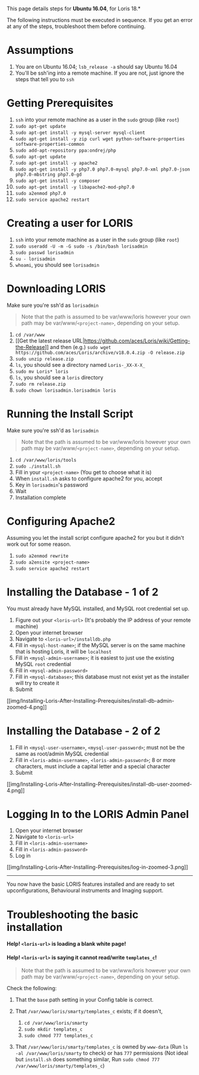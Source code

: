 This page details steps for **Ubuntu 16.04**, for Loris 18.*

The following instructions must be executed in sequence. If you get an error at any of the steps, troubleshoot them before continuing.

# Assumptions
1. You are on Ubuntu 16.04; `lsb_release -a` should say Ubuntu 16.04
1. You'll be ssh'ing into a remote machine. If you are not, just ignore the steps that tell you to `ssh`

# Getting Prerequisites

1. `ssh` into your remote machine as a user in the `sudo` group (like `root`)
1. `sudo apt-get update`
1. `sudo apt-get install -y mysql-server mysql-client`
1. `sudo apt-get install -y zip curl wget python-software-properties software-properties-common`
1. `sudo add-apt-repository ppa:ondrej/php`
1. `sudo apt-get update`
1. `sudo apt-get install -y apache2`
1. `sudo apt-get install -y php7.0 php7.0-mysql php7.0-xml php7.0-json php7.0-mbstring php7.0-gd`
1. `sudo apt-get install -y composer`
1. `sudo apt-get install -y libapache2-mod-php7.0`
1. `sudo a2enmod php7.0`
1. `sudo service apache2 restart`

# Creating a user for LORIS

1. `ssh` into your remote machine as a user in the `sudo` group (like `root`)
1. `sudo useradd -U -m -G sudo -s /bin/bash lorisadmin`
1. `sudo passwd lorisadmin`
1. `su - lorisadmin`
1. `whoami`, you should see `lorisadmin`

# Downloading LORIS

<!--
> To future maintainers of this document, please update the latest release ZIP file link by getting the link from here: https://github.com/aces/Loris/releases/latest
-->

Make sure you're ssh'd as `lorisadmin`

> Note that the path is assumed to be var/www/loris however your own path may be var/www/`<project-name>`, depending on your setup. 

1. `cd /var/www`
1. [[Get the latest release URL|https://github.com/aces/Loris/wiki/Getting-the-Release]] and then (e.g.) `sudo wget https://github.com/aces/Loris/archive/v18.0.4.zip -O release.zip`
1. `sudo unzip release.zip`
1. `ls`, you should see a directory named `Loris-_XX-X-X_`
1. `sudo mv Loris* loris`
1. `ls`, you should see a `loris` directory
1. `sudo rm release.zip`
1. `sudo chown lorisadmin.lorisadmin loris`

# Running the Install Script

Make sure you're ssh'd as `lorisadmin`

> Note that the path is assumed to be var/www/loris however your own path may be var/www/`<project-name>`, depending on your setup. 

1. `cd /var/www/loris/tools`
1. `sudo ./install.sh`
1. Fill in your `<project-name>` (You get to choose what it is)
1. When `install.sh` asks to configure apache2 for you, accept
1. Key in `lorisadmin`'s password
1. Wait
1. Installation complete

# Configuring Apache2

Assuming you let the install script configure apache2 for you but it didn't work out for some reason.

1. `sudo a2enmod rewrite`
1. `sudo a2ensite <project-name>`
1. `sudo service apache2 restart`

# Installing the Database - 1 of 2

You must already have MySQL installed, and MySQL root credential set up. 

1. Figure out your `<loris-url>` (It's probably the IP address of your remote machine)
1. Open your internet browser
1. Navigate to `<loris-url>/installdb.php`
1. Fill in `<mysql-host-name>`; if the MySQL server is on the same machine that is hosting Loris, it will be `localhost`
1. Fill in `<mysql-admin-username>`; it is easiest to just use the existing MySQL `root` credential
1. Fill in `<mysql-admin-password>`
1. Fill in `<mysql-database>`; this database must not exist yet as the installer will try to create it
1. Submit

[[img/Installing-Loris-After-Installing-Prerequisites/install-db-admin-zoomed-4.png]]

# Installing the Database - 2 of 2

1. Fill in `<mysql-user-username>`, `<mysql-user-password>`; must not be the same as root/admin MySQL credential
1. Fill in `<loris-admin-username>`, `<loris-admin-password>`; 8 or more characters, must include a capital letter and a special character
1. Submit

[[img/Installing-Loris-After-Installing-Prerequisites/install-db-user-zoomed-4.png]]

# Logging In to the LORIS Admin Panel

1. Open your internet browser
1. Navigate to `<loris-url>`
1. Fill in `<loris-admin-username>`
1. Fill in `<loris-admin-password>`
1. Log in

[[img/Installing-Loris-After-Installing-Prerequisites/log-in-zoomed-3.png]]

***
You now have the basic LORIS features installed and are ready to set upconfigurations, Behavioural instruments and Imaging support.

# Troubleshooting the basic installation

#### Help! `<loris-url>` is loading a blank white page!
#### Help! `<loris-url>` is saying it cannot read/write `templates_c`!

> Note that the path is assumed to be var/www/loris however your own path may be var/www/`<project-name>`, depending on your setup. 

Check the following:

1. That the `base` path setting in your Config table is correct.

1. That `/var/www/loris/smarty/templates_c` exists; if it doesn't,
    1. `cd /var/www/loris/smarty`
    1. `sudo mkdir templates_c`
    1. `sudo chmod 777 templates_c`

1. That `/var/www/loris/smarty/templates_c` is owned by `www-data` (Run `ls -al /var/www/loris/smarty` to check) or has `777` permissions (Not ideal but `install.sh` does something similar, Run `sudo chmod 777 /var/www/loris/smarty/templates_c`)